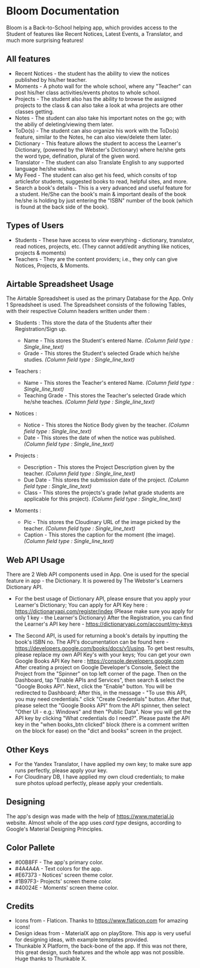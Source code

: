 # Bloom Documentation
Bloom is a Back-to-School helping app, which provides access to the Student of features like Recent Notices, Latest Events, a Translator, and much more surprising features!

## All features
* Recent Notices - the student has the ability to view the notices published by his/her teacher.
* Moments - A photo wall for the whole school, where any "Teacher" can post his/her class activities/events photos to whole school.
* Projects - The student also has the ability to browse the assigned projects to the class & can also take a look at wha projects are other classes getting.
* Notes - The student can also take his important notes on the go; with the abiliy of deleting/viewing them later.
* ToDo(s) - The student can also organize his work with the ToDo(s) feature, similar to the Notes, he can also view/delete them later.
* Dictionary - This feature allows the student to access the Learner's Dictionary, (powered by the Webster's Dictionary) where he/she gets the word type, defination, plural of the given word.
* Translator - The student can also Translate English to any supported language he/she wishes.
* My Feed - The student can also get his feed, which consits of top articlesfor students, suggested books to read, helpful sites, and more.
* Search a book's details - This is a very advanced and useful feature for a student. He/She can the book's main & important deails of the book he/she is holding by just entering the "ISBN" number of the book (which is found at the back side of the book).

## Types of Users
* Students - These have access to *view* everything - dictionary, translator, read notices, projects, etc. (They cannot add/edit anything like notices, projects & moments)
* Teachers - They are the content providers; i.e., they only can give Notices, Projects, & Moments.

## Airtable Spreadsheet Usage
The Airtable Spreadsheet is used as the primary Database for the App. Only 1 Spreadsheet is used.
The Spreadsheet consists of the following Tables, with their respective Column headers written under them : 
- Students : This store the data of the Students after their Registration/Sign up.
  * Name - This stores the Student's entered Name. *(Column field type : Single_line_text)*
  * Grade - This stores the Student's selected Grade which he/she studies. *(Column field type : Single_line_text)*
  
- Teachers : 
  * Name - This stores the Teacher's entered Name. *(Column field type : Single_line_text)*
  * Teaching Grade - This stores the Teacher's selected Grade which he/she teaches. *(Column field type : Single_line_text)*
  
- Notices : 
  * Notice - This stores the Notice Body given by the teacher. *(Column field type : Single_line_text)*
  * Date - This stores the date of when the notice was published. *(Column field type : Single_line_text)*
  
- Projects : 
  * Description - This stores the Project Description given by the teacher. *(Column field type : Single_line_text)*
  * Due Date - This stores the submission date of the project. *(Column field type : Single_line_text)*
  * Class - This stores the projects's grade (what grade students are applicable for this project). *(Column field type : Single_line_text)*
  
- Moments : 
  * Pic - This stores the Cloudinary URL of the image picked by the teacher. *(Column field type : Single_line_text)*
  * Caption - This stores the caption for the moment (the image). *(Column field type : Single_line_text)*

## Web API Usage
There are 2 Web API components used in App. One is used for the special feature in app - the Dictionary. It is powered by The Webster's Learners Dictionary API.
* For the best usage of Dictionary API, please ensure that you apply your Learner's Dictionary; You can apply for API Key here : https://dictionaryapi.com/register/index
(Please make sure you apply for only 1 key - the Learner's Dictionary)
After the Registration, you can find the Learner's API key here - https://dictionaryapi.com/account/my-keys

* The Second API, is used for returning a book's details by inputting the book's ISBN no. The API's documentation can be found here - https://developers.google.com/books/docs/v1/using.
To get best results, please replace my own API Key's with your keys; You can get your own Google Books API Key here : https://console.developers.google.com
After creating a project on Google Developer's Console, Select the Project from the "Spinner" on top left corner of the page. Then on the Dashboard, tap "Enable APIs and Services", then search & select the "Google Books API".
Next, click the "Enable" button. You will be redirected to Dashboard; After this, in the message - "To use this API, you may need credentials." click "Create Credentials" button.
After that, please select the "Google Books API" from the API spinner, then select "Other UI - e.g.: Windows" and then "Public Data".
Now you will get the API key by clicking "What credentials do I need?". Please paste the API key in the "when books_btn clicked" block (there is a comment written on the block for ease) on the "dict and books" screen in the project.
## Other Keys
* For the Yandex Translator, I have applied my own key; to make sure app runs perfectly, please apply your key.
* For Cloudinary DB, I have applied my own cloud credentials; to make sure photos upload perfectly, please apply your credentials.

## Designing
The app's design was made with the help of https://www.material.io website. Almost whole of the app uses *card type* designs, according to Google's Material Designing Principles.

## Color Pallete
* #00B8FF - The app's primary color.
* #4A4A4A - Text colors for the app.
* #E67373 - Notices' screen theme color.
* #1B97F3- Projects' screen theme color.
* #40024E - Moments' screen theme color.

## Credits
* Icons from - Flaticon. Thanks to https://www.flaticon.com for amazing icons!
* Design ideas from - MaterialX app on playStore. This app is very useful for designing ideas, with example templates provided.
* Thunkable X Platform, the back-bone of the app. If this was not there, this great design, such features and the whole app was not possible. Huge thanks to Thunkable X.
